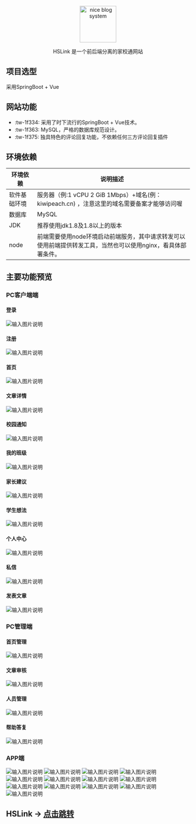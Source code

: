 <p align=center>
  <a href="http://pnkx.top:8862">
    <img style="width: 100px; height:100px;" src="https://gitee.com/phyqxx/picture-warehouse/raw/master/hslink/eee.ico" alt="nice blog system">
  </a>
</p>
<p align=center>
   HSLink 是一个前后端分离的家校通网站
</p>

## 项目选型

采用SpringBoot + Vue


## 网站功能

- :tw-1f334:  采用了时下流行的SpringBoot + Vue技术。
-  :tw-1f363:  MySQL，严格的数据库规范设计。
-  :tw-1f375:  独具特色的评论回复功能，不依赖任何三方评论回复插件

## 环境依赖

| 环境依赖                 | 说明描述                          |
| ------------------------ | ----------------------------- |
| 软件基础环境             | 服务器（例:1 vCPU 2 GiB 1Mbps）+域名(例：kiwipeach.cn) ，注意这里的域名需要备案才能够访问喔|
| 数据库                 | MySQL |
| JDK | 推荐使用jdk1.8及1.8以上的版本 |
| node | 前端需要使用node环境启动前端服务，其中请求转发可以使用前端提供转发工具，当然也可以使用nginx，看具体部署条件。 |

## 主要功能预览

### PC客户端端

#### 登录
![输入图片说明](https://gitee.com/phyqxx/picture-warehouse/raw/master/hslink/%E7%99%BB%E5%BD%95.jpg "在这里输入图片标题")

#### 注册
![输入图片说明](https://gitee.com/phyqxx/picture-warehouse/raw/master/hslink/%E6%B3%A8%E5%86%8C.jpg "在这里输入图片标题")

#### 首页
![输入图片说明](https://gitee.com/phyqxx/picture-warehouse/raw/master/hslink/%E9%A6%96%E9%A1%B5.jpg "在这里输入图片标题")

#### 文章详情
![输入图片说明](https://gitee.com/phyqxx/picture-warehouse/raw/master/hslink/%E6%96%87%E7%AB%A0%E8%AF%A6%E6%83%85.png "在这里输入图片标题")

#### 校园通知
![输入图片说明](https://gitee.com/phyqxx/picture-warehouse/raw/master/hslink/%E6%A0%A1%E5%9B%AD%E9%80%9A%E7%9F%A5.jpg "在这里输入图片标题")

#### 我的班级
![输入图片说明](https://gitee.com/phyqxx/picture-warehouse/raw/master/hslink/%E6%88%91%E7%9A%84%E7%8F%AD%E7%BA%A7.png "在这里输入图片标题")

#### 家长建议
![输入图片说明](https://gitee.com/phyqxx/picture-warehouse/raw/master/hslink/%E5%AE%B6%E9%95%BF%E5%BB%BA%E8%AE%AE.jpg "在这里输入图片标题")

#### 学生想法
![输入图片说明](https://gitee.com/phyqxx/picture-warehouse/raw/master/hslink/%E5%AD%A6%E7%94%9F%E6%83%B3%E6%B3%95.jpg "在这里输入图片标题")

#### 个人中心
![输入图片说明](https://gitee.com/phyqxx/picture-warehouse/raw/master/hslink/%E4%B8%AA%E4%BA%BA%E4%B8%AD%E5%BF%83.jpg "在这里输入图片标题")

#### 私信
![输入图片说明](https://gitee.com/phyqxx/picture-warehouse/raw/master/hslink/%E7%A7%81%E4%BF%A1.jpg "在这里输入图片标题")

#### 发表文章
![输入图片说明](https://gitee.com/phyqxx/picture-warehouse/raw/master/hslink/%E5%8F%91%E8%A1%A8%E6%96%87%E7%AB%A0.jpg "在这里输入图片标题")

### PC管理端

#### 首页管理
![输入图片说明](https://gitee.com/phyqxx/picture-warehouse/raw/master/hslink/%E9%A6%96%E9%A1%B5%E7%AE%A1%E7%90%86.jpg "在这里输入图片标题")

#### 文章审核
![输入图片说明](https://gitee.com/phyqxx/picture-warehouse/raw/master/hslink/%E6%96%87%E7%AB%A0%E5%AE%A1%E6%A0%B8.jpg "在这里输入图片标题")

#### 人员管理
![输入图片说明](https://gitee.com/phyqxx/picture-warehouse/raw/master/hslink/%E4%BA%BA%E5%91%98%E7%AE%A1%E7%90%86.jpg "在这里输入图片标题")

#### 帮助答复
![输入图片说明](https://gitee.com/phyqxx/picture-warehouse/raw/master/hslink/%E5%B8%AE%E5%8A%A9%E7%AD%94%E5%A4%8D.jpg "在这里输入图片标题")

### APP端

![输入图片说明](https://gitee.com/phyqxx/picture-warehouse/raw/master/hslink/app%E7%99%BB%E5%BD%95.jpg "在这里输入图片标题")
![输入图片说明](https://gitee.com/phyqxx/picture-warehouse/raw/master/hslink/app%E6%B3%A8%E5%86%8C.jpg "在这里输入图片标题")
![输入图片说明](https://gitee.com/phyqxx/picture-warehouse/raw/master/hslink/app%E9%A6%96%E9%A1%B5.jpg "在这里输入图片标题")
![输入图片说明](https://gitee.com/phyqxx/picture-warehouse/raw/master/hslink/app%E5%85%B3%E6%B3%A8.jpg "在这里输入图片标题")
![输入图片说明](https://gitee.com/phyqxx/picture-warehouse/raw/master/hslink/app%E5%8F%91%E8%A1%A8%E6%96%87%E7%AB%A0.jpg "在这里输入图片标题")
![输入图片说明](https://gitee.com/phyqxx/picture-warehouse/raw/master/hslink/app%E6%B6%88%E6%81%AF%E5%88%97%E8%A1%A8.jpg "在这里输入图片标题")
![输入图片说明](https://gitee.com/phyqxx/picture-warehouse/raw/master/hslink/app%E4%B8%AA%E4%BA%BA%E4%B8%AD%E5%BF%83.jpg "在这里输入图片标题")
![输入图片说明](https://gitee.com/phyqxx/picture-warehouse/raw/master/hslink/app%E6%88%91%E7%9A%84%E6%94%B6%E8%97%8F.jpg "在这里输入图片标题")
![输入图片说明](https://gitee.com/phyqxx/picture-warehouse/raw/master/hslink/app%E6%88%91%E7%9A%84%E6%96%87%E7%AB%A0.jpg "在这里输入图片标题")
![输入图片说明](https://gitee.com/phyqxx/picture-warehouse/raw/master/hslink/app%E9%80%9A%E7%9F%A5.jpg "在这里输入图片标题")
![输入图片说明](https://gitee.com/phyqxx/picture-warehouse/raw/master/hslink/app%E7%BC%96%E8%BE%91%E4%B8%AA%E4%BA%BA%E4%BF%A1%E6%81%AF.jpg "在这里输入图片标题")
![输入图片说明](https://gitee.com/phyqxx/picture-warehouse/raw/master/hslink/app%E8%AE%BE%E7%BD%AE.jpg "在这里输入图片标题")
![输入图片说明](https://gitee.com/phyqxx/picture-warehouse/raw/master/hslink/app%E5%B8%AE%E5%8A%A9.jpg "在这里输入图片标题")


## HSLink -> [点击跳转](http://pnkx.top:8862)
